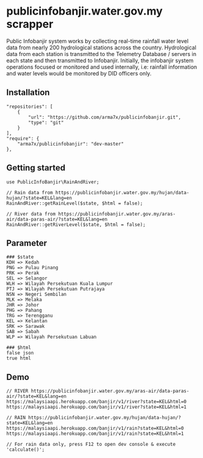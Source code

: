 # publicinfobanjir.water.gov.my scrapper

Public Infobanjir system works by collecting real-time rainfall water level data from nearly 200 hydrological stations across the country. Hydrological data from each station is transmitted to the Telemetry Database / servers in each state and then transmitted to Infobanjir. Initially, the infobanjir system operations focused or monitored and used internally, i.e: rainfall information and water levels would be monitored by DID officers only.


## Installation

```
"repositories": [
    {
        "url": "https://github.com/arma7x/publicinfobanjir.git",
        "type": "git"
    }
],
"require": {
    "arma7x/publicinfobanjir": "dev-master"
},

```

## Getting started

```
use PublicInfoBanjir\RainAndRiver;

// Rain data from https://publicinfobanjir.water.gov.my/hujan/data-hujan/?state=KEL&lang=en
RainAndRiver::getRainLevel($state, $html = false);

// River data from https://publicinfobanjir.water.gov.my/aras-air/data-paras-air/?state=KEL&lang=en
RainAndRiver::getRiverLevel($state, $html = false);

```

## Parameter

```
### $state
KDH => Kedah
PNG => Pulau Pinang
PRK => Perak
SEL => Selangor
WLH => Wilayah Persekutuan Kuala Lumpur
PTJ => Wilayah Persekutuan Putrajaya
NSN => Negeri Sembilan
MLK => Melaka
JHR => Johor
PHG => Pahang
TRG => Terengganu
KEL => Kelantan
SRK => Sarawak
SAB => Sabah
WLP => Wilayah Persekutuan Labuan

### $html
false json
true html

```

## Demo

```
// RIVER https://publicinfobanjir.water.gov.my/aras-air/data-paras-air/?state=KEL&lang=en
https://malaysiaapi.herokuapp.com/banjir/v1/river?state=KEL&html=0
https://malaysiaapi.herokuapp.com/banjir/v1/river?state=KEL&html=1

// RAIN https://publicinfobanjir.water.gov.my/hujan/data-hujan/?state=KEL&lang=en
https://malaysiaapi.herokuapp.com/banjir/v1/rain?state=KEL&html=0
https://malaysiaapi.herokuapp.com/banjir/v1/rain?state=KEL&html=1

// For rain data only, press F12 to open dev console & execute 'calculate()';


```
